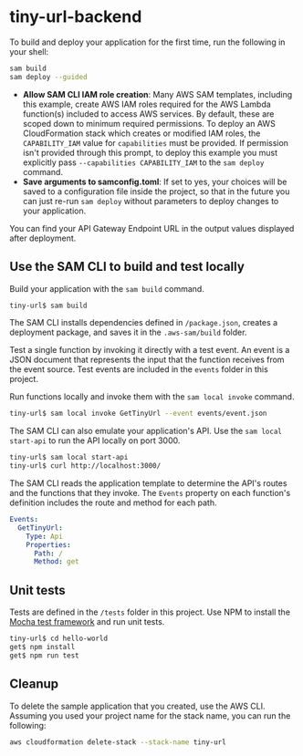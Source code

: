 # tiny-url-backend

To build and deploy your application for the first time, run the following in your shell:

```bash
sam build
sam deploy --guided
```

- **Allow SAM CLI IAM role creation**: Many AWS SAM templates, including this example, create AWS IAM roles required for the AWS Lambda function(s) included to access AWS services. By default, these are scoped down to minimum required permissions. To deploy an AWS CloudFormation stack which creates or modified IAM roles, the `CAPABILITY_IAM` value for `capabilities` must be provided. If permission isn't provided through this prompt, to deploy this example you must explicitly pass `--capabilities CAPABILITY_IAM` to the `sam deploy` command.
- **Save arguments to samconfig.toml**: If set to yes, your choices will be saved to a configuration file inside the project, so that in the future you can just re-run `sam deploy` without parameters to deploy changes to your application.

You can find your API Gateway Endpoint URL in the output values displayed after deployment.

## Use the SAM CLI to build and test locally

Build your application with the `sam build` command.

```bash
tiny-url$ sam build
```

The SAM CLI installs dependencies defined in `/package.json`, creates a deployment package, and saves it in the `.aws-sam/build` folder.

Test a single function by invoking it directly with a test event. An event is a JSON document that represents the input that the function receives from the event source. Test events are included in the `events` folder in this project.

Run functions locally and invoke them with the `sam local invoke` command.

```bash
tiny-url$ sam local invoke GetTinyUrl --event events/event.json
```

The SAM CLI can also emulate your application's API. Use the `sam local start-api` to run the API locally on port 3000.

```bash
tiny-url$ sam local start-api
tiny-url$ curl http://localhost:3000/
```

The SAM CLI reads the application template to determine the API's routes and the functions that they invoke. The `Events` property on each function's definition includes the route and method for each path.

```yaml
Events:
  GetTinyUrl:
    Type: Api
    Properties:
      Path: /
      Method: get
```

## Unit tests

Tests are defined in the `/tests` folder in this project. Use NPM to install the [Mocha test framework](https://mochajs.org/) and run unit tests.

```bash
tiny-url$ cd hello-world
get$ npm install
get$ npm run test
```

## Cleanup

To delete the sample application that you created, use the AWS CLI. Assuming you used your project name for the stack name, you can run the following:

```bash
aws cloudformation delete-stack --stack-name tiny-url
```
